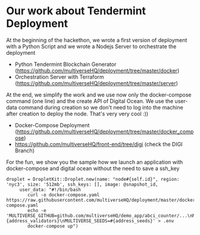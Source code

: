 # Our work about Tendermint Deployment

At the beginning of the hackethon, we wrote a first version of deployment with a Python Script and we wrote a Nodejs Server to orchestrate the deployment 
- Python Tendermint Blockchain Generator (https://github.com/multiverseHQ/deployment/tree/master/docker)
- Orchestration Server with Terraform (https://github.com/multiverseHQ/deployment/tree/master/server)


At the end, we simplify the work and we use now only the docker-compose command (one line) and the create API of Digital Ocean. We use the user-data command during creation so we don't need to log into the machine after creation to deploy the node. That's very very cool :)) 

- Docker-Compose Deployment (https://github.com/multiverseHQ/deployment/tree/master/docker_compose)
- https://github.com/multiverseHQ/front-end/tree/digi (check the DIGI Branch)

For the fun, we show you the sample how we launch an application with docker-compose and digital ocean without the need to save a ssh_key

```
droplet = DropletKit::Droplet.new(name: "node#{self.id}", region: 'nyc3', size: '512mb', ssh_keys: [], image: @snapshot_id,
     user_data: "#!/bin/bash
        curl -o docker-compose.yaml https://raw.githubusercontent.com/multiverseHQ/deployment/master/docker_compose/docker-compose.yaml 
        echo -e 'MULTIVERSE_GITHUB=github.com/multiverseHQ/demo_app/abci_counter/...\nMULTIVERSE_COMMAND=abci_counter\nMULTIVERSE_VALIDATORS=#{address_validators}\nMULTIVERSE_SEEDS=#{address_seeds}' > .env
        docker-compose up")
```